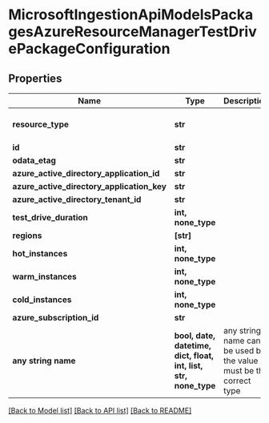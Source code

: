 # MicrosoftIngestionApiModelsPackagesAzureResourceManagerTestDrivePackageConfiguration


## Properties
Name | Type | Description | Notes
------------ | ------------- | ------------- | -------------
**resource_type** | **str** |  | [optional]  if omitted the server will use the default value of "AzureResourceManagerTestDrivePackageConfiguration"
**id** | **str** |  | [optional] 
**odata_etag** | **str** |  | [optional] 
**azure_active_directory_application_id** | **str** |  | [optional] 
**azure_active_directory_application_key** | **str** |  | [optional] 
**azure_active_directory_tenant_id** | **str** |  | [optional] 
**test_drive_duration** | **int, none_type** |  | [optional] 
**regions** | **[str]** |  | [optional] 
**hot_instances** | **int, none_type** |  | [optional] 
**warm_instances** | **int, none_type** |  | [optional] 
**cold_instances** | **int, none_type** |  | [optional] 
**azure_subscription_id** | **str** |  | [optional] 
**any string name** | **bool, date, datetime, dict, float, int, list, str, none_type** | any string name can be used but the value must be the correct type | [optional]

[[Back to Model list]](../README.md#documentation-for-models) [[Back to API list]](../README.md#documentation-for-api-endpoints) [[Back to README]](../README.md)


